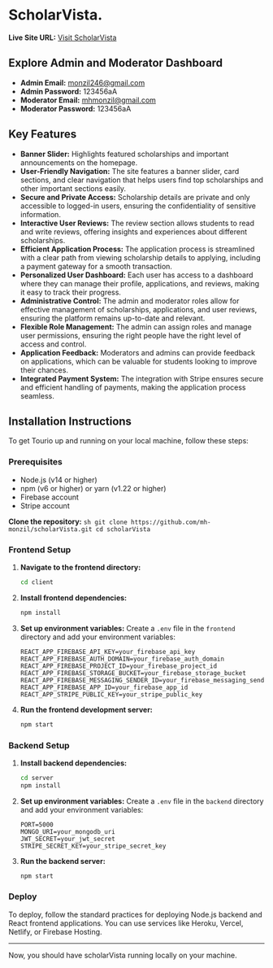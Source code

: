 # ScholarVista.

**Live Site URL:** [Visit ScholarVista](https://my-project-2f30d.web.app/)

## Explore Admin and Moderator Dashboard

- **Admin Email:** monzil246@gmail.com
- **Admin Password:** 123456aA
- **Moderator Email:** mhmonzil@gmail.com
- **Moderator Password:** 123456aA



## Key Features

- **Banner Slider:** Highlights featured scholarships and important announcements on the homepage.
- **User-Friendly Navigation:**  The site features a banner slider, card sections, and clear navigation that helps users find top scholarships and other important sections easily.
- **Secure and Private Access:** Scholarship details are private and only accessible to logged-in users, ensuring the confidentiality of sensitive information.
- **Interactive User Reviews:** The review section allows students to read and write reviews, offering insights and experiences about different scholarships.
- **Efficient Application Process:** The application process is streamlined with a clear path from viewing scholarship details to applying, including a payment gateway for a smooth transaction.
- **Personalized User Dashboard:** Each user has access to a dashboard where they can manage their profile, applications, and reviews, making it easy to track their progress.
- **Administrative Control:** The admin and moderator roles allow for effective management of scholarships, applications, and user reviews, ensuring the platform remains up-to-date and relevant.
- **Flexible Role Management:** The admin can assign roles and manage user permissions, ensuring the right people have the right level of access and control.
- **Application Feedback:** Moderators and admins can provide feedback on applications, which can be valuable for students looking to improve their chances.
- **Integrated Payment System:** The integration with Stripe ensures secure and efficient handling of payments, making the application process seamless.


## Installation Instructions

To get Tourio up and running on your local machine, follow these steps:

### Prerequisites
- Node.js (v14 or higher)
- npm (v6 or higher) or yarn (v1.22 or higher)
- Firebase account
- Stripe account


**Clone the repository:**
    ```sh
    git clone https://github.com/mh-monzil/scholarVista.git
    cd scholarVista
    ```

### Frontend Setup

1. **Navigate to the frontend directory:**
    ```sh
    cd client
    ```

2. **Install frontend dependencies:**
    ```sh
    npm install
    ```

3. **Set up environment variables:**
    Create a `.env` file in the `frontend` directory and add your environment variables:
    ```env
    REACT_APP_FIREBASE_API_KEY=your_firebase_api_key
    REACT_APP_FIREBASE_AUTH_DOMAIN=your_firebase_auth_domain
    REACT_APP_FIREBASE_PROJECT_ID=your_firebase_project_id
    REACT_APP_FIREBASE_STORAGE_BUCKET=your_firebase_storage_bucket
    REACT_APP_FIREBASE_MESSAGING_SENDER_ID=your_firebase_messaging_sender_id
    REACT_APP_FIREBASE_APP_ID=your_firebase_app_id
    REACT_APP_STRIPE_PUBLIC_KEY=your_stripe_public_key
    ```

4. **Run the frontend development server:**
    ```sh
    npm start
    ```

### Backend Setup

1. **Install backend dependencies:**
    ```sh
    cd server
    npm install
    ```

2. **Set up environment variables:**
    Create a `.env` file in the `backend` directory and add your environment variables:
    ```env
    PORT=5000
    MONGO_URI=your_mongodb_uri
    JWT_SECRET=your_jwt_secret
    STRIPE_SECRET_KEY=your_stripe_secret_key
    ```

3. **Run the backend server:**
    ```sh
    npm start
    ```


### Deploy

To deploy, follow the standard practices for deploying Node.js backend and React frontend applications. You can use services like Heroku, Vercel, Netlify, or Firebase Hosting.

---

Now, you should have scholarVista running locally on your machine.


